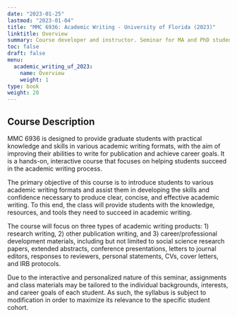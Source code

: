 ```yaml
---
date: "2023-01-25"
lastmod: "2023-01-04"
title: "MMC 6936: Academic Writing - University of Florida (2023)"
linktitle: Overview
summary: Course developer and instructor. Seminar for MA and PhD students. 
toc: false
draft: false
menu:
  academic_writing_uf_2023:
    name: Overview
    weight: 1
type: book
weight: 20
---
```


## Course Description

MMC 6936 is designed to provide graduate students with practical knowledge and skills in various academic writing formats, with the aim of improving their abilities to write for publication and achieve career goals. It is a hands-on, interactive course that focuses on helping students succeed in the academic writing process.

The primary objective of this course is to introduce students to various academic writing formats and assist them in developing the skills and confidence necessary to produce clear, concise, and effective academic writing. To this end, the class will provide students with the knowledge, resources, and tools they need to succeed in academic writing. 

The course will focus on three types of academic writing products: 1) research writing, 2) other publication writing, and 3) career/professional development materials, including but not limited to social science research papers, extended abstracts, conference presentations, letters to journal editors, responses to reviewers, personal statements, CVs, cover letters, and IRB protocols.

Due to the interactive and personalized nature of this seminar, assignments and class materials may be tailored to the individual backgrounds, interests, and career goals of each student. As such, the syllabus is subject to modification in order to maximize its relevance to the specific student cohort.